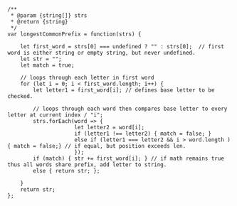 <pre><code>
/**
 * @param {string[]} strs
 * @return {string}
 */
var longestCommonPrefix = function(strs) {
   
    let first_word = strs[0] === undefined ? "" : strs[0];  // first word is either string or empty string, but never undefined.
    let str = "";
    let match = true;
    
    // loops through each letter in first word
    for (let i = 0; i < first_word.length; i++) {
        let letter1 = first_word[i]; // defines base letter to be checked.
        
        // loops through each word then compares base letter to every letter at current index / "i";
        strs.forEach(word => {
                     let letter2 = word[i];
                     if (letter1 !== letter2) { match = false; }
                     else if (letter1 === letter2 && i > word.length ) { match = false;} // if equal, but position exceeds len.
                     });
        if (match) { str += first_word[i]; } // if math remains true thus all words share prefix, add letter to string.
        else { return str; }; 
        
    }
    return str;
};
</code></pre>